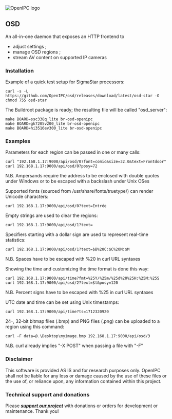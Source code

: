 ![OpenIPC logo][logo]


## OSD

An all-in-one daemon that exposes an HTTP frontend to
- adjust settings ;
- manage OSD regions ;
- stream AV content on supported IP cameras


### Installation

Example of a quick test setup for SigmaStar processors:

```
curl -s -L https://github.com/OpenIPC/osd/releases/download/latest/osd-star -O
chmod 755 osd-star
```

The Buildroot package is ready; the resulting file will be called "osd_server":

```
make BOARD=ssc338q_lite br-osd-openipc
make BOARD=gk7205v200_lite br-osd-openipc
make BOARD=hi3516ev300_lite br-osd-openipc
```


### Examples

Parameters for each region can be passed in one or many calls:
```
curl "192.168.1.17:9000/api/osd/0?font=comic&size=32.0&text=Frontdoor"
curl 192.168.1.17:9000/api/osd/0?posy=72
```
N.B. Ampersands require the address to be enclosed with double quotes under Windows or to be escaped with a backslash under Unix OSes

Supported fonts (sourced from /usr/share/fonts/truetype/) can render Unicode characters:
```
curl 192.168.1.17:9000/api/osd/0?text=Entrée
```

Empty strings are used to clear the regions:
```
curl 192.168.1.17:9000/api/osd/1?text=
```

Specifiers starting with a dollar sign are used to represent real-time statistics:
```
curl 192.168.1.17:9000/api/osd/1?text=$B%20C:$C%20M:$M
```
N.B. Spaces have to be escaped with %20 in curl URL syntaxes

Showing the time and customizing the time format is done this way:
```
curl 192.168.1.17:9000/api/time?fmt=%25Y/%25m/%25d%20%25H:%25M:%25S
curl 192.168.1.17:9000/api/osd/2?text=$t&posy=120
```
N.B. Percent signs have to be escaped with %25 in curl URL syntaxes

UTC date and time can be set using Unix timestamps:
```
curl 192.168.1.17:9000/api/time?ts=1712320920
```

24-, 32-bit bitmap files (.bmp) and PNG files (.png) can be uploaded to a region using this command:
```
curl -F data=@.\Desktop\myimage.bmp 192.168.1.17:9000/api/osd/3
```
N.B. curl already implies "-X POST" when passing a file with "-F"


### Disclaimer

This software is provided AS IS and for research purposes only. OpenIPC shall not be liable for any loss or damage caused by the use of these files or the use of, or reliance upon, any information contained within this project.


### Technical support and donations

Please **_[support our project](https://openipc.org/support-open-source)_** with donations or orders for development or maintenance. Thank you!

[logo]: https://openipc.org/assets/openipc-logo-black.svg